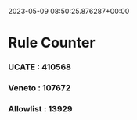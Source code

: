 2023-05-09 08:50:25.876287+00:00
# Rule Counter 
 ### UCATE : 410568

 ### Veneto : 107672

 ### Allowlist : 13929